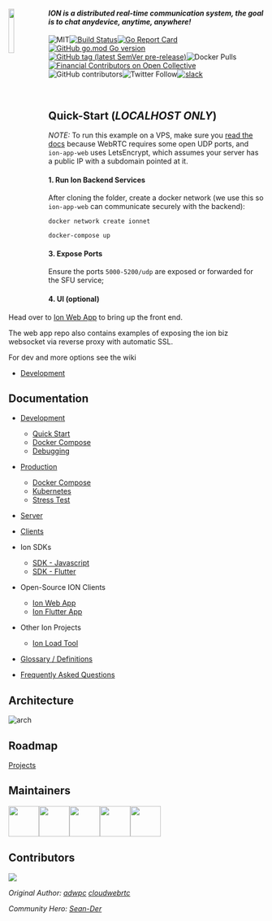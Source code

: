
<div align=left><a href="https://github.com/pion/ion/wiki">
    <img src="https://github.com/pion/ion/raw/master/docs/imgs/ion.png" width = 15% align = "left">
</a>

#### *ION is a distributed real-time communication system, the goal is to chat anydevice, anytime, anywhere!*

![MIT](https://img.shields.io/badge/License-MIT-yellow.svg)[![Build Status](https://travis-ci.com/pion/ion.svg?branch=master)](https://travis-ci.com/pion/ion)[![Go Report Card](https://goreportcard.com/badge/github.com/pion/ion)![GitHub go.mod Go version](https://img.shields.io/github/go-mod/go-version/pion/ion)![GitHub tag (latest SemVer pre-release)](https://img.shields.io/github/v/tag/pion/ion?include_prereleases)](https://goreportcard.com/report/github.com/pion/ion)![Docker Pulls](https://img.shields.io/docker/pulls/pionwebrtc/ion-biz?style=plastic)[![Financial Contributors on Open Collective](https://opencollective.com/pion-ion/all/badge.svg?label=financial+contributors)](https://opencollective.com/pion-ion) ![GitHub contributors](https://img.shields.io/github/contributors-anon/pion/ion)![Twitter Follow](https://img.shields.io/twitter/follow/_PION?style=social)[![slack](https://img.shields.io/badge/join-us%20on%20slack-gray.svg?longCache=true&logo=slack&colorB=brightgreen)](https://pion.ly/slack)

<br />

## Quick-Start (*LOCALHOST ONLY*)

*NOTE:* To run this example on a VPS, make sure you [read the docs](docs/production) because WebRTC requires some open UDP ports, and `ion-app-web` uses LetsEncrypt, which assumes your server has a public IP with a subdomain pointed at it.


#### 1. Run Ion Backend Services
After cloning the folder, create a docker network (we use this so `ion-app-web` can communicate securely with the backend):
```
docker network create ionnet

docker-compose up
```

#### 3. Expose Ports

Ensure the ports `5000-5200/udp` are exposed or forwarded for the SFU service; 


#### 4. UI (optional)

Head over to [Ion Web App](https://github.com/pion/ion-app-web) to bring up the front end.

The web app repo also contains examples of exposing the ion biz websocket via reverse proxy with automatic SSL.

For dev and more options see the wiki

* [Development](https://github.com/pion/ion/tree/master/docs)



## Documentation
+ [Development](docs/dev/)
    + [Quick Start](docs/dev/quick_start.md)
    + [Docker Compose](docs/dev/docker.md)
    + [Debugging](docs/dev/debugging.md)
+ [Production](docs/production/)
    + [Docker Compose](docs/production/README.md)
    + [Kubernetes](kube/README.md)
    + [Stress Test](docs/production/stress_test.md)
+ [Server](docs/server_features.md)
+ [Clients](docs/client_features.md)
+ Ion SDKs
    + [SDK - Javascript](https://github.com/pion/ion-sdk-js)
    + [SDK - Flutter](https://github.com/pion/ion-sdk-flutter)
+ Open-Source ION Clients
    + [Ion Web App](https://github.com/pion/ion-app-web)
    + [Ion Flutter App](https://github.com/pion/ion-app-flutter)
+ Other Ion Projects
    + [Ion Load Tool](https://github.com/pion/ion-load-tool)


+ [Glossary / Definitions](docs/glossary.md)
+ [Frequently Asked Questions](docs/faq.md)

## Architecture
![arch](https://github.com/pion/ion/raw/master/docs/imgs/arch.png)

## Roadmap

[Projects](https://github.com/pion/ion/projects/1)

## Maintainers

<a href="https://github.com/adwpc"><img width="60" height="60" src="https://github.com/adwpc.png?size=500"/></a><a href="https://github.com/cloudwebrtc"><img width="60" height="60" src="https://github.com/cloudwebrtc.png?size=500"/></a><a href="https://github.com/kangshaojun"><img width="60" height="60" src="https://github.com/kangshaojun.png?size=500"/></a><a href="https://github.com/tarrencev"><img width="60" height="60" src="https://github.com/tarrencev.png?size=500"/></a><a href="https://github.com/jbrady42"><img width="60" height="60" src="https://github.com/jbrady42.png?size=500"/></a>

## Contributors

<a href="https://github.com/pion/ion/graphs/contributors"><img src="https://opencollective.com/pion-ion/contributors.svg?width=890&button=false" /></a>

*Original Author: [adwpc](https://github.com/adwpc) [cloudwebrtc](https://github.com/cloudwebrtc)*

*Community Hero: [Sean-Der](https://github.com/Sean-Der)*
